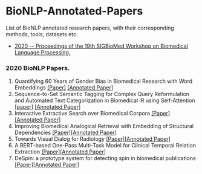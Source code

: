 # BioNLP-Annotated-Papers
List of BioNLP annotated research papers, with their corresponding methods, tools, datasets etc.

- [ 2020 -- Proceedings of the 19th SIGBioMed Workshop on Biomedical Language Processing. ](#2020)

<a name="2020"></a>
### 2020 BioNLP Papers.
1. Quantifying 60 Years of Gender Bias in Biomedical Research with Word Embeddings [[Paper]](https://www.aclweb.org/anthology/2020.bionlp-1.1.pdf) [[Annotated Paper]](https://github.com/asad1996172/BioNLP-Annotated-Papers/blob/main/2020/1_2020_Quantifying_60_Years_of_Gender_Bias_in_Biomedical_Research_with_Word_Embeddings.pdf)
1. Sequence-to-Set Semantic Tagging for Complex Query Reformulation and Automated Text Categorization in Biomedical IR using Self-Attention [[paper]](https://www.aclweb.org/anthology/2020.bionlp-1.2.pdf) [[Annotated Paper]](https://github.com/asad1996172/BioNLP-Annotated-Papers/blob/main/2020/2_2020_Sequence-to-Set%20Semantic%20Tagging%20for%20Complex%20Query%20Reformulation%20and%20Automated%20Text%20Categorization%20in%20Biomedical%20IR%20using%20Self-Attention.pdf)
1. Interactive Extractive Search over Biomedical Corpora [[Paper]](https://www.aclweb.org/anthology/2020.bionlp-1.3.pdf)[[Annotated Paper]](https://github.com/asad1996172/BioNLP-Annotated-Papers/blob/main/2020/3_2020_Interactive%20Extractive%20Search%20over%20Biomedical%20Corpora.pdf)
1. Improving Biomedical Analogical Retrieval with Embedding of Structural Dependencies [[Paper]](https://www.aclweb.org/anthology/2020.bionlp-1.3.pdf)[[Annotated Paper]](https://github.com/asad1996172/BioNLP-Annotated-Papers/blob/main/2020/4_2020_Improving%20Biomedical%20Analogical%20Retrieval%20with%20Embedding%20of%20Structural%20Dependencies%202.pdf)
1. Towards Visual Dialog for Radiology [[Paper]](https://www.aclweb.org/anthology/2020.bionlp-1.6.pdf)[[Annotated Paper]](https://github.com/asad1996172/BioNLP-Annotated-Papers/blob/main/2020/5_2020_Towards%20Visual%20Dialog%20for%20Radiology%202.pdf)
1. A BERT-based One-Pass Multi-Task Model for Clinical Temporal Relation Extraction [[Paper]](https://www.aclweb.org/anthology/2020.bionlp-1.7.pdf)[[Annotated Paper]](https://github.com/asad1996172/BioNLP-Annotated-Papers/blob/main/2020/6_2020_A%20BERT-based%20One-Pass%20Multi-Task%20Model%20for%20Clinical%20Temporal%20Relation%20Extraction%202.pdf)
1. DeSpin: a prototype system for detecting spin in biomedical publications [[Paper]](https://www.aclweb.org/anthology/2020.bionlp-1.5.pdf)[[Annotated Paper]](https://github.com/asad1996172/BioNLP-Annotated-Papers/blob/main/2020/7_2020_DeSpin-%20a%20prototype%20system%20for%20detecting%20spin%20in%20biomedical%20publications%202.pdf)
